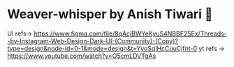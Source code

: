 # Weaver-whisper by Anish Tiwari 🚀
UI refs-> https://www.figma.com/file/8qAcjBWYeKyuS4NBBF25Ex/Threads--by-Instagram-Web-Design-Dark-UI-(Community)-(Copy)?type=design&node-id=0-1&mode=design&t=YyoSqIHcCuuCjfnt-0
yt refs -> https://www.youtube.com/watch?v=O5cmLDVTgAs
